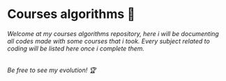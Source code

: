 # Courses algorithms :green_book:

###### Welcome at my courses algorithms repository, here i will be documenting all codes made with some courses that i took. Every subject related to coding will be listed here once i complete them. 

###### Be free to see my evolution! :trophy:
